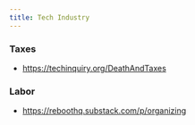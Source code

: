```yaml
---
title: Tech Industry
---
```


### Taxes

- https://techinquiry.org/DeathAndTaxes

### Labor

- https://reboothq.substack.com/p/organizing
